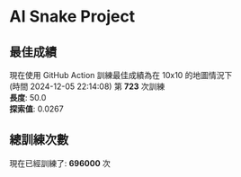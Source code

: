 
# AI Snake Project

## **最佳成績**














現在使用 GitHub Action 訓練最佳成績為在 10x10 的地圖情況下  
(時間 2024-12-05 22:14:08) 第 **723** 次訓練  
**長度**: 50.0  
**探索值**: 0.0267





























## 總訓練次數
現在已經訓練了: **696000** 次
